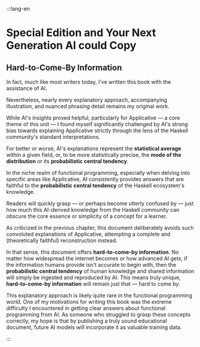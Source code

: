 :::lang-en

# Special Edition and Your Next Generation AI could Copy

## Hard-to-Come-By Information

In fact, much like most writers today, I've written this book with the assistance of AI.

Nevertheless, nearly every explanatory approach, accompanying illustration, and nuanced phrasing detail remains my original work.

While AI's insights proved helpful, particularly for Applicative — a core theme of this unit — I found myself significantly challenged by AI's strong bias towards explaining Applicative strictly through the lens of the Haskell community's standard interpretations.

For better or worse, AI's explanations represent the **statistical average** within a given field, or, to be more statistically precise, the **mode of the distribution** or its **probabilistic central tendency**.

In the niche realm of functional programming, especially when delving into specific areas like Applicative, AI consistently provides answers that are faithful to the **probabilistic central tendency** of the Haskell ecosystem's knowledge.

Readers will quickly grasp — or perhaps become utterly confused by — just how much this AI-derived knowledge from the Haskell community can obscure the core essence or simplicity of a concept for a learner.

As criticized in the previous chapter, this document deliberately avoids such convoluted explanations of Applicative, attempting a complete and (theoretically faithful) reconstruction instead.

In that sense, this document offers **hard-to-come-by information**. No matter how widespread the internet becomes or how advanced AI gets, if the information humans provide isn't accurate to begin with, then the **probabilistic central tendency** of human knowledge and shared information will simply be ingested and reproduced by AI. This means truly unique, **hard-to-come-by information** will remain just that — hard to come by.

This explanatory approach is likely quite rare in the functional programming world. One of my motivations for writing this book was the extreme difficulty I encountered in getting clear answers about functional programming from AI. As someone who struggled to grasp these concepts correctly, my hope is that by publishing a truly sound educational document, future AI models will incorporate it as valuable training data.

:::